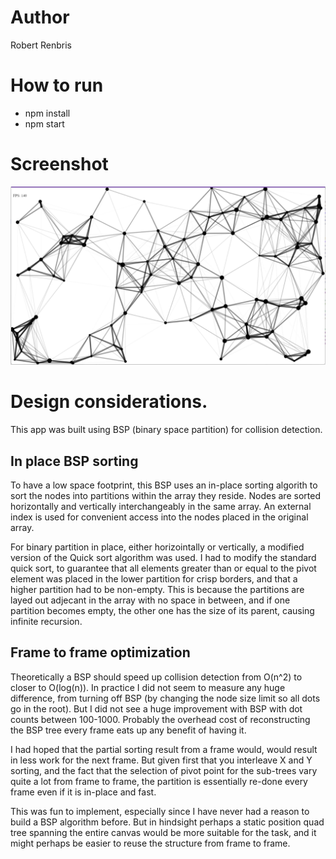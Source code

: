 # Author 

Robert Renbris

# How to run

* npm install
* npm start

# Screenshot

![Alt text](/screenshot.png?raw=true "Screenshot")

# Design considerations. 

This app was built using BSP (binary space partition) for collision detection. 

## In place BSP sorting

To have a low space footprint, this BSP uses an in-place sorting algorith to sort the nodes into partitions within the array they reside. Nodes are sorted horizontally and vertically interchangeably in the same array. An external index is used for convenient access into the nodes placed in the original array. 

For binary partition in place, either horizointally or vertically, a modified version of the Quick sort algorithm was used. I had to modify the standard quick sort, to guarantee that all elements greater than or equal to the pivot element was placed in the lower partition for crisp borders, and that a higher partition had to be non-empty. This is because the partitions are layed out adjecant in the array with no space in between, and if one partition becomes empty, the other one has the size of its parent, causing infinite recursion.   

## Frame to frame optimization

Theoretically a BSP should speed up collision detection from O(n^2) to closer to O(log(n)). In practice I did not seem to measure any huge difference, from turning off BSP (by changing the node size limit so all dots go in the root). But I did not see a huge improvement with BSP with dot counts between 100-1000. Probably the overhead cost of reconstructing the BSP tree every frame eats up any benefit of having it.  

I had hoped that the partial sorting result from a frame would, would result in less work for the next frame. But given first that you interleave X and Y sorting, and the fact that the selection of pivot point for the sub-trees vary quite a lot from frame to frame, the partition is essentially re-done every frame even if it is in-place and fast.  

This was fun to implement, especially since I have never had a reason to build a BSP algorithm before. But in hindsight perhaps a static position quad tree spanning the entire canvas would be more suitable for the task, and it might perhaps be easier to reuse the structure from frame to frame.